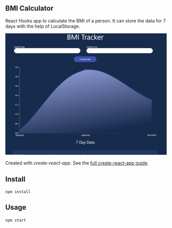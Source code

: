 ## BMI Calculator

React Hooks app to calculate the BMI of a person. It can store the data for 7 days with the help of LocalStorage.

![](images/screenshot_1.jpg)

Created with _create-react-app_. See the [full create-react-app guide](https://github.com/facebook/create-react-app/blob/master/packages/cra-template/template/README.md).

## Install

`npm install`

## Usage

`npm start`

